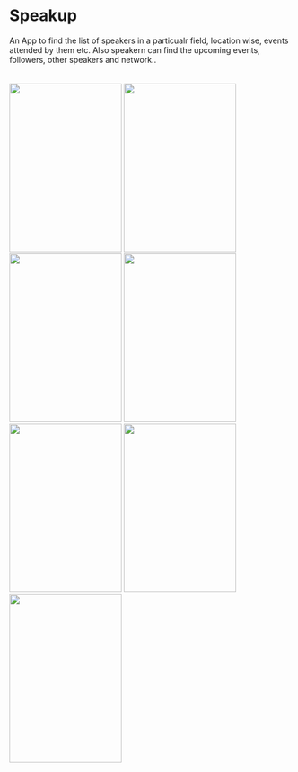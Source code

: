 # Speakup
An App to find the list of speakers in a particualr field, location wise, events attended by them etc.
Also speakern can find the upcoming events, followers, other speakers and network..
<br/><br/><br/><img src="https://user-images.githubusercontent.com/3199282/43369373-16035d4e-933b-11e8-974d-6f38cff53005.jpg" width="200px" height="300px"/>
<img src="https://user-images.githubusercontent.com/3199282/43369372-137aca80-933b-11e8-9980-b71656bf9c9c.jpg" width="200px" height="300px"/>
<img src="https://user-images.githubusercontent.com/3199282/43369376-19ead838-933b-11e8-845b-0b1f436c4c4f.jpg" width="200px" height="300px"/>
<img src="https://user-images.githubusercontent.com/3199282/43369375-18638ca8-933b-11e8-81ec-d0928a1498f8.jpg" width="200px" height="300px"/>
<img src="https://user-images.githubusercontent.com/3199282/43370319-1c27797a-934b-11e8-86ec-cddf799f671b.jpg" width="200px" height="300px"/>
<img src="https://user-images.githubusercontent.com/3199282/43422691-8716a314-9418-11e8-90b2-05c0a6237f7b.jpg" width="200px" height="300px"/>
<img src="https://user-images.githubusercontent.com/3199282/43422694-890e3984-9418-11e8-8b2c-a57591af808a.jpg" width="200px" height="300px"/>
